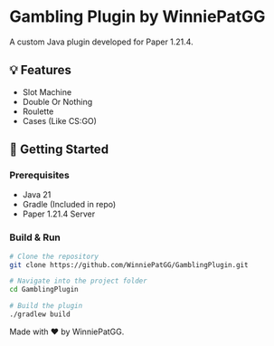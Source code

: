 # Gambling Plugin by WinniePatGG

A custom Java plugin developed for Paper 1.21.4.

## 💡 Features

- Slot Machine
- Double Or Nothing
- Roulette
- Cases (Like CS:GO)

## 🚀 Getting Started

### Prerequisites

- Java 21
- Gradle (Included in repo)
- Paper 1.21.4 Server

### Build & Run

```bash
# Clone the repository
git clone https://github.com/WinniePatGG/GamblingPlugin.git

# Navigate into the project folder
cd GamblingPlugin

# Build the plugin
./gradlew build
```
Made with ❤️ by WinniePatGG.